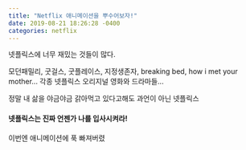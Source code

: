 ```yaml
---
title: "Netflix 애니메이션을 뿌수어보자!"
date: 2019-08-21 18:26:28 -0400
categories: netflix
---
```



넷플릭스에 너무 재밌는 것들이 많다.

모던패밀리, 굿걸스, 굿플레이스, 지정생존자, breaking bed, how i met your mother...
각종 넷플릭스 오리지널 영화와 드라마들...

정말 내 삶을 야금야금 갉아먹고 있다고해도 과언이 아닌 넷플릭스
<h4>넷플릭스는 진짜 언젠가 나를 입사시켜라!</h4>


이번엔 애니메이션에 푹 빠져버렸
